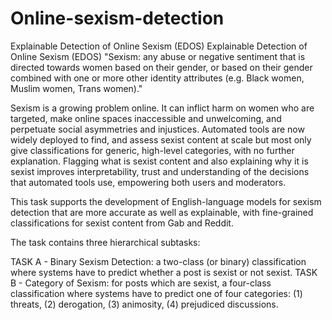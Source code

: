 # Online-sexism-detection
Explainable Detection of Online Sexism (EDOS)
Explainable Detection of Online Sexism (EDOS)
"Sexism: any abuse or negative sentiment that is directed towards women based on their gender, or based on their gender combined with one or more other identity attributes (e.g. Black women, Muslim women, Trans women)."

Sexism is a growing problem online. It can inflict harm on women who are targeted, make online spaces inaccessible and unwelcoming, and perpetuate social asymmetries and injustices. Automated tools are now widely deployed to find, and assess sexist content at scale but most only give classifications for generic, high-level categories, with no further explanation. Flagging what is sexist content and also explaining why it is sexist improves interpretability, trust and understanding of the decisions that automated tools use, empowering both users and moderators.

This task supports the development of English-language models for sexism detection that are more accurate as well as explainable, with fine-grained classifications for sexist content from Gab and Reddit.

The task contains three hierarchical subtasks:

TASK A - Binary Sexism Detection: a two-class (or binary) classification where systems have to predict whether a post is sexist or not sexist.
TASK B - Category of Sexism: for posts which are sexist, a four-class classification where systems have to predict one of four categories: (1) threats, (2)  derogation, (3) animosity, (4) prejudiced discussions. 
